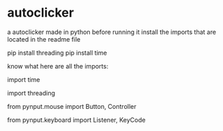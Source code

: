 # autoclicker
a autoclicker made in python before running it install the imports that are located in the readme file

pip install threading
pip install time

know what here are all the imports:

import time

import threading

from pynput.mouse import Button, Controller

from pynput.keyboard import Listener, KeyCode

